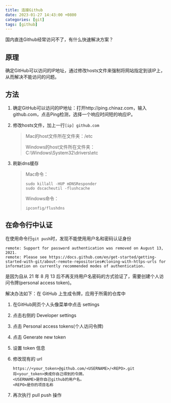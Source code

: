 ```yaml
---
title: 连接Github
date: 2023-01-27 14:43:00 +0800
categories: [git]
tags: [github]
---
```


国内直连Github经常访问不了，有什么快速解决方案？

## 原理

确定GitHub可以访问的IP地址，通过修改hosts文件来强制将网站指定到该IP上，从而解决不能访问的问题。

## 方法

1.   确定GitHub可以访问的IP地址：打开http://ping.chinaz.com，输入github.com，点击Ping检测，选择一个响应时间短的响应IP。

2.   修改hosts文件，加上一行`[ip] github.com`

     >Mac的host文件所在文件夹：/etc
     >
     >Windows的host文件所在文件夹：C:\Windows\System32\drivers\etc

3.   刷新dns缓存

     >Mac命令：
     >
     >```
     >sudo killall -HUP mDNSResponder
     >sudo dscacheutil -flushcache
     >```
     >
     >Windows命令：
     >
     >```
     >ipconfig/flushdns
     >```

## 在命令行中认证

在使用命令行`git push`时，发现不能使用用户名和密码认证身份

```
remote: Support for password authentication was removed on August 13, 2021.
remote: Please see https://docs.github.com/en/get-started/getting-started-with-git/about-remote-repositories#cloning-with-https-urls for information on currently recommended modes of authentication.
```

是因为自从 21 年 8 月 13 后不再支持用户名密码的方式验证了，需要创建个人访问令牌(personal access token)。

解决办法如下：在 GitHub 上生成令牌，应用于所需的仓库中

1.   在GitHub网页个人头像菜单中点击 settings

2.   点击右侧的 Developer settings

3.   点击 Personal access tokens(个人访问令牌)

4.   点击 Generate new token

5.   设置 token 信息

6.   修改现有的 url

     ```
     https://<your_token>@github.com/<USERNAME>/<REPO>.git
     将<your_token>换成你自己得到的令牌。
     <USERNAME>是你自己github的用户名。
     <REPO>是你的项目名称
     ```

7.   再次执行 pull push 操作

